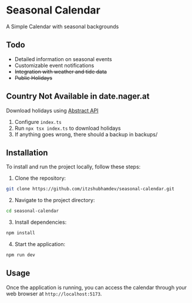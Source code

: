 # Seasonal Calendar

A Simple Calendar with seasonal backgrounds

## Todo

-   Detailed information on seasonal events
-   Customizable event notifications
-   ~~Integration with weather and tide data~~
-   ~~Public Holidays~~

## Country Not Available in date.nager.at

Download holidays using [Abstract API](holidays.abstractapi.com)

1. Configure `index.ts`
2. Run `npx tsx index.ts` to download holidays
3. If anything goes wrong, there should a backup in backups/

## Installation

To install and run the project locally, follow these steps:

1. Clone the repository:

```bash
git clone https://github.com/itzshubhamdev/seasonal-calendar.git
```

2. Navigate to the project directory:

```bash
cd seasonal-calendar
```

3. Install dependencies:

```bash
npm install
```

4. Start the application:

```bash
npm run dev
```

## Usage

Once the application is running, you can access the calendar through your web browser at `http://localhost:5173`.
